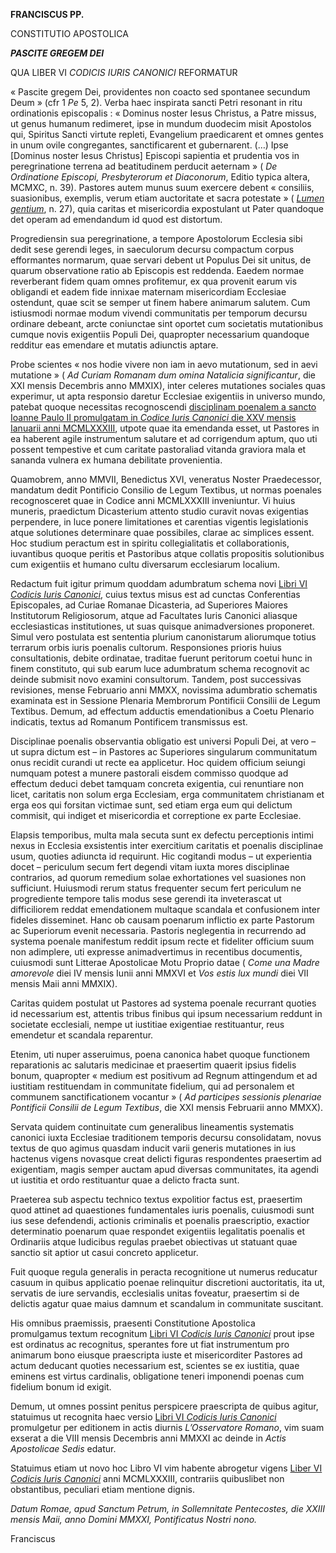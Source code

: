 **FRANCISCUS PP.**

CONSTITUTIO APOSTOLICA

***PASCITE GREGEM DEI***

QUA LIBER VI *CODICIS IURIS CANONICI* REFORMATUR

« Pascite gregem Dei, providentes non coacto sed spontanee secundum Deum » (cfr 1 *Pe* 5, 2). Verba haec inspirata sancti Petri resonant in ritu ordinationis episcopalis : « Dominus noster Iesus Christus, a Patre missus, ut genus humanum redimeret, ipse in mundum duodecim misit Apostolos qui, Spiritus Sancti virtute repleti, Evangelium praedicarent et omnes gentes in unum ovile congregantes, sanctificarent et gubernarent. (…) Ipse [Dominus noster Iesus Christus] Episcopi sapientia et prudentia vos in peregrinatione terrena ad beatitudinem perducit aeternam » ( *De Ordinatione Episcopi, Presbyterorum et Diaconorum*, Editio typica altera, MCMXC, n. 39). Pastores autem munus suum exercere debent « consiliis, suasionibus, exemplis, verum etiam auctoritate et sacra potestate » ( *[Lumen gentium](https://www.vatican.va/archive/hist_councils/ii_vatican_council/documents/vat-ii_const_19641121_lumen-gentium_lt.html#27)*, n. 27), quia caritas et misericordia expostulant ut Pater quandoque det operam ad emendandum id quod est distortum.

Progrediensin sua peregrinatione, a tempore Apostolorum Ecclesia sibi dedit sese gerendi leges, in saeculorum decursu compactum corpus efformantes normarum, quae servari debent ut Populus Dei sit unitus, de quarum observatione ratio ab Episcopis est reddenda. Eaedem normae reverberant fidem quam omnes profitemur, ex qua provenit earum vis obligandi et eadem fide innixae maternam misericordiam Ecclesiae ostendunt, quae scit se semper ut finem habere animarum salutem. Cum istiusmodi normae modum vivendi communitatis per temporum decursu ordinare debeant, arcte coniunctae sint oportet cum societatis mutationibus cumque novis exigentiis Populi Dei, quapropter necessarium quandoque redditur eas emendare et mutatis adiunctis aptare.

Probe scientes « nos hodie vivere non iam in aevo mutationum, sed in aevi mutatione » ( *Ad Curiam Romanam dum omina Natalicia significantur*, die XXI mensis Decembris anno MMXIX), inter celeres mutationes sociales quas experimur, ut apta responsio daretur Ecclesiae exigentiis in universo mundo, patebat quoque necessitas recognoscendi [disciplinam poenalem a sancto Ioanne Paulo II promulgatam in *Codice Iuris Canonici* die XXV mensis Ianuarii anni MCMLXXXIII](https://www.vatican.va/content/john-paul-ii/la/apost_constitutions/documents/hf_jp-ii_apc_25011983_sacrae-disciplinae-leges.html), utpote quae ita emendanda esset, ut Pastores in ea haberent agile instrumentum salutare et ad corrigendum aptum, quo uti possent tempestive et cum caritate pastoraliad vitanda graviora mala et sananda vulnera ex humana debilitate provenientia.

Quamobrem, anno MMVII, Benedictus XVI, veneratus Noster Praedecessor, mandatum dedit Pontificio Consilio de Legum Textibus, ut normas poenales recognosceret quae in Codice anni MCMLXXXIII inveniuntur. Vi huius muneris, praedictum Dicasterium attento studio curavit novas exigentias perpendere, in luce ponere limitationes et carentias vigentis legislationis atque solutiones determinare quae possibiles, clarae ac simplices essent. Hoc studium peractum est in spiritu collegialitatis et collaborationis, iuvantibus quoque peritis et Pastoribus atque collatis propositis solutionibus cum exigentiis et humano cultu diversarum ecclesiarum localium.

Redactum fuit igitur primum quoddam adumbratum schema novi [Libri VI *Codicis Iuris Canonici*](https://www.vatican.va/archive/cod-iuris-canonici/latin/documents/cic_liberVI_la.pdf), cuius textus misus est ad cunctas Conferentias Episcopales, ad Curiae Romanae Dicasteria, ad Superiores Maiores Institutorum Religiosorum, atque ad Facultates Iuris Canonici aliasque ecclesiasticas institutiones, ut suas quisque animadversiones proponeret. Simul vero postulata est sententia plurium canonistarum aliorumque totius terrarum orbis iuris poenalis cultorum. Responsiones prioris huius consultationis, debite ordinatae, traditae fuerunt peritorum coetui hunc in finem constituto, qui sub earum luce adumbratum schema recognovit ac deinde submisit novo examini consultorum. Tandem, post successivas revisiones, mense Februario anni MMXX, novissima adumbratio schematis examinata est in Sessione Plenaria Membrorum Pontificii Consilii de Legum Textibus. Demum, ad effectum adductis emendationibus a Coetu Plenario indicatis, textus ad Romanum Pontificem transmissus est.

Disciplinae poenalis observantia obligatio est universi Populi Dei, at vero – ut supra dictum est – in Pastores ac Superiores singularum communitatum onus recidit curandi ut recte ea applicetur. Hoc quidem officium seiungi numquam potest a munere pastorali eisdem commisso quodque ad effectum deduci debet tamquam concreta exigentia, cui renuntiare non licet, caritatis non solum erga Ecclesiam, erga communitatem christianam et erga eos qui forsitan victimae sunt, sed etiam erga eum qui delictum commisit, qui indiget et misericordia et correptione ex parte Ecclesiae.

Elapsis temporibus, multa mala secuta sunt ex defectu perceptionis intimi nexus in Ecclesia exsistentis inter exercitium caritatis et poenalis disciplinae usum, quoties adiuncta id requirunt. Hic cogitandi modus – ut experientia docet – periculum secum fert degendi vitam iuxta mores disciplinae contrarios, ad quorum remedium solae exhortationes vel suasiones non sufficiunt. Huiusmodi rerum status frequenter secum fert periculum ne progrediente tempore talis modus sese gerendi ita inveterascat ut difficiliorem reddat emendationem multaque scandala et confusionem inter fideles disseminet. Hanc ob causam poenarum inflictio ex parte Pastorum ac Superiorum evenit necessaria. Pastoris neglegentia in recurrendo ad systema poenale manifestum reddit ipsum recte et fideliter officium suum non adimplere, uti expresse animadvertimus in recentibus documentis, cuiusmodi sunt Litterae Apostolicae Motu Proprio datae ( *Come una Madre amorevole* diei IV mensis Iunii anni MMXVI et *Vos estis lux mundi* diei VII mensis Maii anni MMXIX).

Caritas quidem postulat ut Pastores ad systema poenale recurrant quoties id necessarium est, attentis tribus finibus qui ipsum necessarium reddunt in societate ecclesiali, nempe ut iustitiae exigentiae restituantur, reus emendetur et scandala reparentur.

Etenim, uti nuper asseruimus, poena canonica habet quoque functionem reparationis ac salutaris medicinae et praesertim quaerit ipsius fidelis bonum, quapropter « medium est positivum ad Regnum attingendum et ad iustitiam restituendam in communitate fidelium, qui ad personalem et communem sanctificationem vocantur » ( *Ad participes sessionis plenariae Pontificii Consilii de Legum Textibus*, die XXI mensis Februarii anno MMXX).

Servata quidem continuitate cum generalibus lineamentis systematis canonici iuxta Ecclesiae traditionem temporis decursu consolidatam, novus textus de quo agimus quasdam inducit varii generis mutationes in ius hactenus vigens novasque creat delicti figuras respondentes praesertim ad exigentiam, magis semper auctam apud diversas communitates, ita agendi ut iustitia et ordo restituantur quae a delicto fracta sunt.

Praeterea sub aspectu technico textus expolitior factus est, praesertim quod attinet ad quaestiones fundamentales iuris poenalis, cuiusmodi sunt ius sese defendendi, actionis criminalis et poenalis praescriptio, exactior determinatio poenarum quae respondet exigentiis legalitatis poenalis et Ordinariis atque Iudicibus regulas praebet obiectivas ut statuant quae sanctio sit aptior ut casui concreto applicetur.

Fuit quoque regula generalis in peracta recognitione ut numerus reducatur casuum in quibus applicatio poenae relinquitur discretioni auctoritatis, ita ut, servatis de iure servandis, ecclesialis unitas foveatur, praesertim si de delictis agatur quae maius damnum et scandalum in communitate suscitant.

His omnibus praemissis, praesenti Constitutione Apostolica promulgamus textum recognitum [Libri VI *Codicis Iuris Canonici*](https://www.vatican.va/archive/cod-iuris-canonici/latin/documents/cic_liberVI_la.pdf) prout ipse est ordinatus ac recognitus, sperantes fore ut fiat instrumentum pro animarum bono eiusque praescripta iuste et misericorditer Pastores ad actum deducant quoties necessarium est, scientes se ex iustitia, quae eminens est virtus cardinalis, obligatione teneri imponendi poenas cum fidelium bonum id exigit.

Demum, ut omnes possint penitus perspicere praescripta de quibus agitur, statuimus ut recognita haec versio [Libri VI *Codicis Iuris Canonici*](https://www.vatican.va/archive/cod-iuris-canonici/latin/documents/cic_liberVI_la.pdf) promulgetur per editionem in actis diurnis *L’Osservatore Romano*, vim suam exserat a die VIII mensis Decembris anni MMXXI ac deinde in *Actis Apostolicae Sedis* edatur.

Statuimus etiam ut novo hoc Libro VI vim habente abrogetur vigens [Liber VI *Codicis Iuris Canonici*](https://www.vatican.va/archive/cod-iuris-canonici/latin/documents/cic_liberVI_la.html) anni MCMLXXXIII, contrariis quibuslibet non obstantibus, peculiari etiam mentione dignis.

*Datum Romae, apud Sanctum Petrum, in Sollemnitate Pentecostes, die XXIII mensis Maii, anno Domini MMXXI, Pontificatus Nostri nono.*

Franciscus